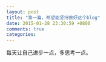 ```yaml
---
layout: post
title: "第一篇，希望能坚持做好这个blog"
date: 2015-01-28 23:30:59 +0800
comments: true
categories: 
---
```

每天让自己进步一点，多思考一点。
